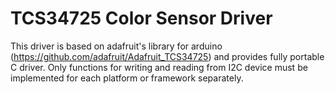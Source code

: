 # TCS34725 Color Sensor Driver

This driver is based on adafruit's library for arduino (https://github.com/adafruit/Adafruit_TCS34725) and provides fully portable C driver.
Only functions for writing and reading from I2C device must be implemented for each platform or framework separately.